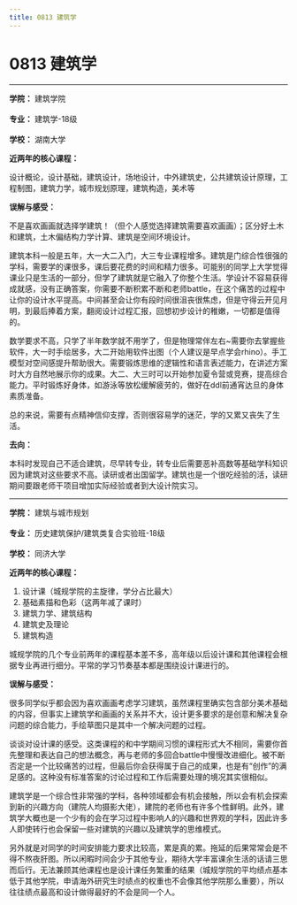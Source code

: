 ```yaml
---
title: 0813 建筑学
---
```

# 0813 建筑学
---

**学院：** 建筑学院<br></br>
**专业：** 建筑学-18级<br></br>
**学校：** 湖南大学

**近两年的核心课程：**

设计概论，设计基础，建筑设计，场地设计，中外建筑史，公共建筑设计原理，工程制图，建筑力学，城市规划原理，建筑构造，美术等

**误解与感受：**

不是喜欢画画就选择学建筑！（但个人感觉选择建筑需要喜欢画画）；区分好土木和建筑，土木偏结构力学计算、建筑是空间环境设计。

建筑本科一般是五年，大一大二入门，大三专业课程增多。建筑是门综合性很强的学科，需要学的课很多，课后要花费的时间和精力很多。可能别的同学上大学觉得课业只是生活的一部分，但学了建筑就是它融入了你整个生活。学设计不容易获得成就感，没有正确答案，你需要不断积累不断和老师battle，在这个痛苦的过程中让你的设计水平提高。中间甚至会让你有段时间很沮丧很焦虑，但是守得云开见月明，到最后捧着方案，翻阅设计过程汇报，回想初步设计的稚嫩，一切都是值得的。

数学要求不高，只学了半年数学就不用学了，但是物理常伴左右~需要你去掌握些软件，大一时手绘居多，大二开始用软件出图（个人建议是早点学会rhino）。手工模型对空间感提升帮助很大。需要锻炼思维的逻辑性和语言表述能力，在讲述方案时大方自然地展示你的成果。大二、大三时可以开始参加夏令营或竞赛，提高综合能力。平时锻炼好身体，如游泳等放松缓解疲劳的，做好在ddl前通宵达旦的身体素质准备。

总的来说，需要有点精神信仰支撑，否则很容易学的迷茫，学的又累又丧失了生活。

**去向：**

本科时发现自己不适合建筑，尽早转专业，转专业后需要恶补高数等基础学科知识因为建筑对这些要求不高。读研或者出国留学。建筑也是一个很吃经验的活，读研期间要跟老师干项目增加实际经验或者到大设计院实习。

---

**学院：** 建筑与城市规划<br></br>
**专业：** 历史建筑保护/建筑类复合实验班-18级<br></br>
**学校：** 同济大学

**近两年的核心课程：**
1. 设计课（城规学院的主旋律，学分占比最大）
2. 基础素描和色彩（这两年减了课时）
3. 建筑力学、建筑结构
4. 建筑史及理论
5. 建筑构造

城规学院的几个专业前两年的课程基本差不多，高年级以后设计课和其他课程会根据专业再进行细分。平常的学习节奏基本都是围绕设计课进行的。

**误解与感受：**

很多同学似乎都会因为喜欢画画考虑学习建筑，虽然课程里确实包含部分美术基础的内容，但事实上建筑学和画画的关系并不大，设计更多要求的是创意和解决复杂问题的综合能力，手绘草图只是其中一个解决问题的过程。

谈谈对设计课的感受。这类课程的和中学期间习惯的课程形式大不相同，需要你首先整理和表达自己的想法概念，再与老师的多回合battle中慢慢改进细化。被不断否定是一个比较痛苦的过程，但最后你会获得属于自己的成果，也是有“创作”的满足感的。这种没有标准答案的讨论过程和工作后需要处理的境况其实很相似。

建筑学是一个综合性非常强的学科，各种领域都会有机会接触，所以会有机会探索到新的兴趣方向（建院人均摄影大佬），建院的老师也有许多个性鲜明。此外，建筑学大概也是一个少有的会在学习过程中影响人的兴趣和世界观的学科，因此许多人即使转行也会保留一些对建筑的兴趣以及建筑学的思维模式。

另外就是对同学的时间安排能力要求比较高，累是真的累。拖延的后果常常会是不得不熬夜肝图。所以闲暇时间会少于其他专业，期待大学丰富课余生活的话请三思而后行。无法兼顾其他课程也是设计课任务繁重的结果（城规学院的平均绩点基本低于其他学院，申请海外研究生时绩点的权重也不会像其他学院那么重要），所以往往绩点最高和设计做得最好的不会是同一个人。
